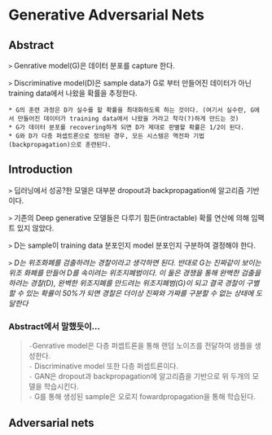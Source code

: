 # Generative Adversarial Nets

## Abstract

`>` Genrative model(G)은 데이터 분포를 capture 한다.

`>` Discriminative model(D)은 sample data가 G로 부터 만들어진 데이터가 아닌 training data에서 나왔을 확률을 추정한다.

    * G의 훈련 과정은 D가 실수를 할 확률을 최대화하도록 하는 것이다. (여기서 실수란, G에서 만들어진 데이터가 training data에서 나왔을 거라고 착각(?)하게 만드는 것)
    * G가 데이터 분포를 recovering하게 되면 D가 제대로 판별할 확률은 1/2이 된다.
    * G와 D가 다층 퍼셉트론으로 정의된 경우, 모든 시스템은 역전파 기법(backpropagation)으로 훈련된다.

## Introduction

`>` 딥러닝에서 성공?한 모델은 대부분 dropout과 backpropagation에 알고리즘 기반이다.

`>` 기존의 Deep generative 모델들은 다루기 힘든(intractable) 확률 연산에 의해 임팩트 있지 않았다.

`>` D는 sample이 training data 분포인지 model 분포인지 구분하여 결정해야 한다. 

`>` *D는 위조화폐를 검출하려는 경찰이라고 생각하면 된다. 반대로 G는 진짜같이 보이는 위조 화폐를 만들어 D를 속이려는 위조지폐범이다. 이 둘은 경쟁을 통해 완벽한 검출을 하려는 경찰(D), 완벽한 위조지폐를 만드려는 위조지폐범(G)이 되고 결국 경찰이 구별할 수 있는 확률이 50%가 되면 경찰은 더이상 진짜와 가짜를 구분할 수 없는 상태에 도달한다*



### Abstract에서 말했듯이...  
> `-`Genrative model은 다층 퍼셉트론을 통해 랜덤 노이즈를 전달하여 샘플을 생성한다.  
`-` Discriminative model 또한 다층 퍼셉트론이다.  
`-` GAN은 dropout과 backpropagation에 알고리즘을 기반으로 위 두개의 모델을 학습시킨다.  
`-` G를 통해 생성된 sample은 오로지 fowardpropagation을 통해 학습된다.  

## Adversarial nets


